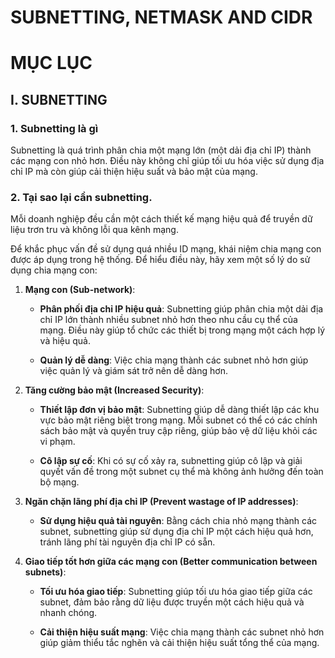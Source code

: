 # SUBNETTING, NETMASK AND CIDR

# MỤC LỤC


## I. SUBNETTING

### 1. Subnetting là gì

Subnetting là quá trình phân chia một mạng lớn (một dải địa chỉ IP) thành các mạng con nhỏ hơn. Điều này không chỉ giúp tối ưu hóa việc sử dụng địa chỉ IP mà còn giúp cải thiện hiệu suất và bảo mật của mạng.

### 2. Tại sao lại cần subnetting.

Mỗi doanh nghiệp đều cần một cách thiết kế mạng hiệu quả để truyền dữ liệu trơn tru và không lỗi qua kênh mạng.

Để khắc phục vấn đề sử dụng quá nhiều ID mạng, khái niệm chia mạng con được áp dụng trong hệ thống. Để hiểu điều này, hãy xem một số lý do sử dụng chia mạng con:

1. **Mạng con (Sub-network)**:

   * **Phân phối địa chỉ IP hiệu quả**: Subnetting giúp phân chia một dải địa chỉ IP lớn thành nhiều subnet nhỏ hơn theo nhu cầu cụ thể của mạng. Điều này giúp tổ chức các thiết bị trong mạng một cách hợp lý và hiệu quả.
   
   * **Quản lý dễ dàng**: Việc chia mạng thành các subnet nhỏ hơn giúp việc quản lý và giám sát trở nên dễ dàng hơn. 

2. **Tăng cường bảo mật (Increased Security)**:

   * **Thiết lập đơn vị bảo mật**: Subnetting giúp dễ dàng thiết lập các khu vực bảo mật riêng biệt trong mạng. Mỗi subnet có thể có các chính sách bảo mật và quyền truy cập riêng, giúp bảo vệ dữ liệu khỏi các vi phạm.
   
   * **Cô lập sự cố**: Khi có sự cố xảy ra, subnetting giúp cô lập và giải quyết vấn đề trong một subnet cụ thể mà không ảnh hưởng đến toàn bộ mạng.

3. **Ngăn chặn lãng phí địa chỉ IP (Prevent wastage of IP addresses)**:

   * **Sử dụng hiệu quả tài nguyên**: Bằng cách chia nhỏ mạng thành các subnet, subnetting giúp sử dụng địa chỉ IP một cách hiệu quả hơn, tránh lãng phí tài nguyên địa chỉ IP có sẵn.

4. **Giao tiếp tốt hơn giữa các mạng con (Better communication between subnets)**:
   
   * **Tối ưu hóa giao tiếp**: Subnetting giúp tối ưu hóa giao tiếp giữa các subnet, đảm bảo rằng dữ liệu được truyền một cách hiệu quả và nhanh chóng.
   
   * **Cải thiện hiệu suất mạng**: Việc chia mạng thành các subnet nhỏ hơn giúp giảm thiểu tắc nghẽn và cải thiện hiệu suất tổng thể của mạng.